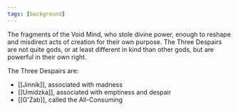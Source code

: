 ```yaml
---
tags: [background]
---
```


The fragments of the Void Mind, who stole divine power, enough to reshape and misdirect acts of creation for their own purpose. The Three Despairs are not quite gods, or at least different in kind than other gods, but are powerful in their own right.

The Three Despairs are:
- [[Jinnik]], associated with madness
- [[Umidzka]], associated with emptiness and despair
- [[G'Zab]], called the All-Consuming